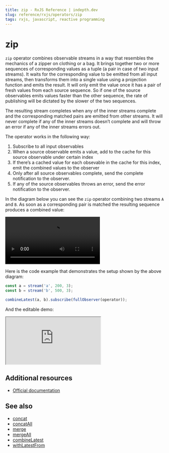 ```yaml
---
title: zip - RxJS Reference | indepth.dev
slug: reference/rxjs/operators/zip
tags: rxjs, javascript, reactive programming
---
```


# zip

`zip` operator combines observable streams in a way that resembles the mechanics of a zipper on clothing or a bag. It brings together two or more sequences of corresponding values as a tuple (a pair in case of two input streams). It waits for the corresponding value to be emitted from all input streams, then transforms them into a single value using a projection function and emits the result. It will only emit the value once it has a pair of fresh values from each source sequence. So if one of the source observables emits values faster than the other sequence, the rate of publishing will be dictated by the slower of the two sequences.

The resulting stream completes when any of the inner streams complete and the corresponding matched pairs are emitted from other streams. It will never complete if any of the inner streams doesn’t complete and will throw an error if any of the inner streams errors out.

The operator works in the following way:

1. Subscribe to all input observables
2. When a source observable emits a value, add to the cache for this source observable under certain index
3. If there’s a cached value for each obsevable in the cache for this index, emit the combined values to the observer 
4. Only after all source observables complete, send the complete notification to the observer.
5. If any of the source observables throws an error, send the error notification to the observer.

In the diagram below you can see the `zip` operator combining two streams `A` and `B`. As soon as a corresponding pair is matched the resulting sequence produces a combined value:

<video>
    <source src="https://images.indepth.dev/references/rxjs/operators/zip.mp4" type="video/mp4">
</video>

Here is the code example that demonstrates the setup shown by the above diagram:

```javascript
const a = stream('a', 200, 3);
const b = stream('b', 500, 3);

combineLatest(a, b).subscribe(fullObserver(operator));
```

And the editable demo:

<iframe src="https://stackblitz.com/edit/indepth-rxjs-zip?embed=1&file=index.ts"></iframe>

## Additional resources

- [Official documentation](https://rxjs.dev/api/operators/zip)

## See also

- [concat](https://indepth.dev/reference/rxjs/operators/concat)
- [concatAll](https://indepth.dev/reference/rxjs/operators/concat-all)
- [merge](https://indepth.dev/reference/rxjs/operators/merge)
- [mergeAll](https://indepth.dev/reference/rxjs/operators/merge-all)
- [combineLatest](https://indepth.dev/reference/rxjs/operators/combine-latest)
- [withLatestFrom](https://indepth.dev/reference/rxjs/operators/with-latest-from)
